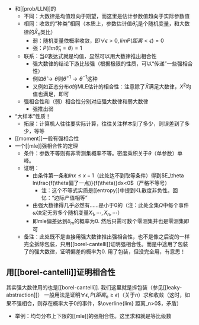- 和[[prob/LLN]]的
  - 不同：大数律是均值趋向于期望，而这里是估计参数值趋向于实际参数值
  - 相同：收敛的“种类”相同（本质上，参数估计值$\hat \theta_n$是个随机变量，和大数律的$\bar X_n$类比）
    - 弱：随机变量依概率收敛，即$\forall \epsilon >0,lim P(距离<\epsilon)=0$
    - 强：$P(lim\hat \theta_n=\theta)=1$
  - 联系：当$\hat \theta$表达式就是均值，显然可以用大数律推出相合性
    - 强大数律的结论下游比较强（根据极限的性质，可以“传递”一些强相合性）
    - 例如$\hat \theta\to\theta$则$\hat \theta^{-1}\to\theta^{-1}$这种
    - 又例如正态分布$\sigma$的MLE估计的相合性：注意除了$\bar X$满足大数律，$X^2$均值也满足，即可
  - 强相合性和（弱）相合性分别对应强大数律和弱大数律
    - 强推出弱
- “大样本”性质！
  - 拓展：计算机人往往要实际计算，往往关注样本到了多少，则误差到了多少，等等
- [[moment]]一般有强相合性
- 一个[[mle]]强相合性的定理
  - 条件：参数不等则有非零测集概率不等。密度乘积关于$\theta$（单参数）单峰。
  - 证明：
    - 由条件第一条和$lnx \le x-1$（此处达不到取等条件）得到$E_\theta ln\frac{f(\theta偏了一点)}{f(\theta)}dx<0$（严格不等号）
      - 注：这个不等式实质是[[entropy]]中提到KL散度非负性。回忆：“边际产值相等”
    - 由强大数律得几乎必然有……是小于0的（注：此处全集$\Omega$中每个事件$\omega$决定无穷多个随机变量$X_1,\cdots,X_n,\cdots$）
    - 即mle偏差达到$\delta_m$的概率为0. 然后只需可数个零测集并也是零测集即可
  - 备注：此处既不是直接用强大数律推出强相合性，也不是像之后说的一样完全拆除包装，只用[[borel-cantelli]]证明强相合性。而是中途用了包装了的强大数律，证明偏差的概率为0. 用了包装，但没完全用，有意思！
## 用[[borel-cantelli]]证明相合性
其实强大数律用的也是[[borel-cantelli]]. 我们这里就是拆包装（参见[[leaky-abstraction]]）
一般用法是证明$\forall \epsilon, P(距离_n\ge \epsilon)$（关于$n$）求和收敛（这时，如果不强相合，则存在概率大于0的事件，$\overline{lim} 距离_n>0$，矛盾）
- 举例：均匀分布上下限的[[mle]]的强相合性。这里求和就是等比级数